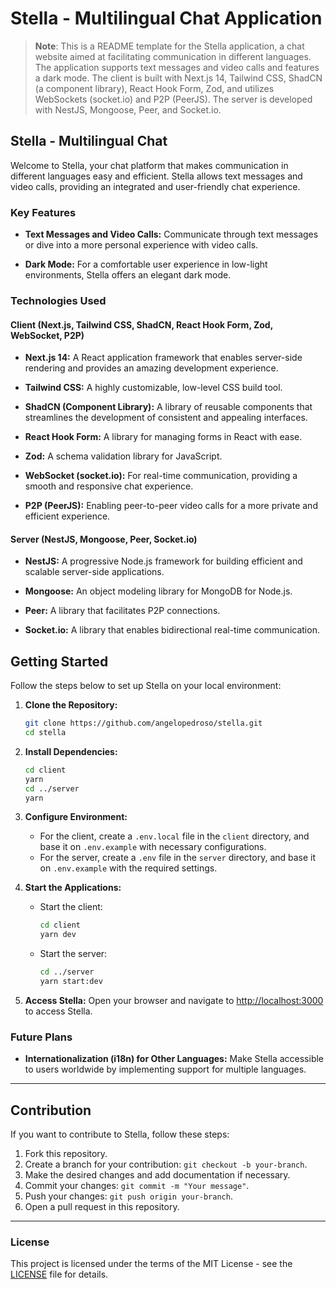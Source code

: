 # Stella - Multilingual Chat Application

> **Note**: This is a README template for the Stella application, a chat website aimed at facilitating communication in different languages. The application supports text messages and video calls and features a dark mode. The client is built with Next.js 14, Tailwind CSS, ShadCN (a component library), React Hook Form, Zod, and utilizes WebSockets (socket.io) and P2P (PeerJS). The server is developed with NestJS, Mongoose, Peer, and Socket.io.

## Stella - Multilingual Chat

Welcome to Stella, your chat platform that makes communication in different languages easy and efficient. Stella allows text messages and video calls, providing an integrated and user-friendly chat experience.

### Key Features

- **Text Messages and Video Calls:** Communicate through text messages or dive into a more personal experience with video calls.

- **Dark Mode:** For a comfortable user experience in low-light environments, Stella offers an elegant dark mode.

### Technologies Used

#### Client (Next.js, Tailwind CSS, ShadCN, React Hook Form, Zod, WebSocket, P2P)

- **Next.js 14:** A React application framework that enables server-side rendering and provides an amazing development experience.

- **Tailwind CSS:** A highly customizable, low-level CSS build tool.

- **ShadCN (Component Library):** A library of reusable components that streamlines the development of consistent and appealing interfaces.

- **React Hook Form:** A library for managing forms in React with ease.

- **Zod:** A schema validation library for JavaScript.

- **WebSocket (socket.io):** For real-time communication, providing a smooth and responsive chat experience.

- **P2P (PeerJS):** Enabling peer-to-peer video calls for a more private and efficient experience.

#### Server (NestJS, Mongoose, Peer, Socket.io)

- **NestJS:** A progressive Node.js framework for building efficient and scalable server-side applications.

- **Mongoose:** An object modeling library for MongoDB for Node.js.

- **Peer:** A library that facilitates P2P connections.

- **Socket.io:** A library that enables bidirectional real-time communication.

## Getting Started

Follow the steps below to set up Stella on your local environment:

1. **Clone the Repository:**

   ```bash
   git clone https://github.com/angelopedroso/stella.git
   cd stella
   ```

2. **Install Dependencies:**

   ```bash
   cd client
   yarn
   cd ../server
   yarn
   ```

3. **Configure Environment:**
   - For the client, create a `.env.local` file in the `client` directory, and base it on `.env.example` with necessary configurations.
   - For the server, create a `.env` file in the `server` directory, and base it on `.env.example` with the required settings.

4. **Start the Applications:**
   - Start the client:

     ```bash
     cd client
     yarn dev
     ```

   - Start the server:

     ```bash
     cd ../server
     yarn start:dev
     ```

5. **Access Stella:**
   Open your browser and navigate to [http://localhost:3000](http://localhost:3000) to access Stella.

### Future Plans

- **Internationalization (i18n) for Other Languages:** Make Stella accessible to users worldwide by implementing support for multiple languages.

---

## Contribution

If you want to contribute to Stella, follow these steps:

1. Fork this repository.
2. Create a branch for your contribution: `git checkout -b your-branch`.
3. Make the desired changes and add documentation if necessary.
4. Commit your changes: `git commit -m "Your message"`.
5. Push your changes: `git push origin your-branch`.
6. Open a pull request in this repository.

---

### License

This project is licensed under the terms of the MIT License - see the [LICENSE](./LICENSE) file for details.
